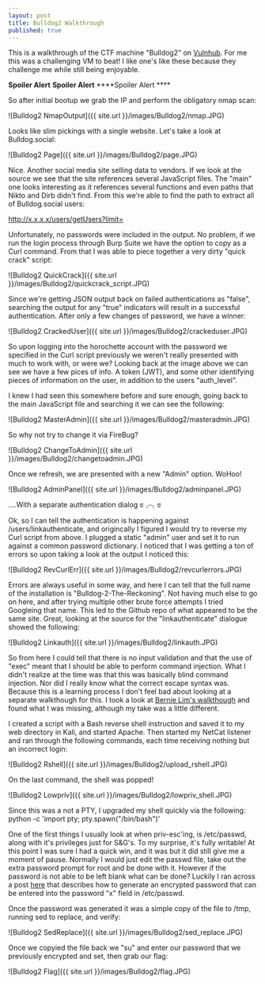 ```yaml
---
layout: post
title: Bulldog2 Walkthrough
published: true
---
```

This is a walkthrough of the CTF machine "Bulldog2" on [Vulnhub](https://www.vulnhub.com/entry/bulldog-2,246/). For me this was a challenging VM to beat! I like one's like these because they challenge me while still being enjoyable.

****Spoiler Alert**** ****Spoiler Alert**** ****Spoiler Alert ****

So after initial bootup we grab the IP and perform the obligatory nmap scan:

![Bulldog2 NmapOutput]({{ site.url }}/images/Bulldog2/nmap.JPG)

Looks like slim pickings with a single website. Let's take a look at Bulldog.social:

![Bulldog2 Page]({{ site.url }}/images/Bulldog2/page.JPG)

Nice. Another social media site selling data to vendors. 
If we look at the source we see that the site references several JavaScript files. The "main" one looks interesting as it references several functions and even paths that Nikto and Dirb didn't find. From this we're able to find the path to extract all of Bulldog.social users:

http://x.x.x.x/users/getUsers?limit= 

Unfortunately, no passwords were included in the output. No problem, if we run the login process through Burp Suite we have the option to copy as a Curl command. From that I was able to piece together a very dirty "quick crack" script:

![Bulldog2 QuickCrack]({{ site.url }}/images/Bulldog2/quickcrack_script.JPG)

Since we're getting JSON output back on failed authentications as "false", searching the output for any "true" indicators will result in a successful authentication. After only a few changes of password, we have a winner:

![Bulldog2 CrackedUser]({{ site.url }}/images/Bulldog2/crackeduser.JPG)

So upon logging into the horochette account with the password we specified in the Curl script previously we weren't really presented with much to work with, or were we? Looking back at the image above we can see we have a few pices of info. A token (JWT), and some other identifying pieces of information on the user, in addition to the users "auth_level".

I knew I had seen this somewhere before and sure enough, going back to the main JavaScript file and searching it we can see the following:

![Bulldog2 MasterAdmin]({{ site.url }}/images/Bulldog2/masteradmin.JPG)


So why not try to change it via FireBug?

![Bulldog2 ChangeToAdmin]({{ site.url }}/images/Bulldog2/changetoadmin.JPG)

Once we refresh, we are presented with a new "Admin" option. WoHoo!

![Bulldog2 AdminPanel]({{ site.url }}/images/Bulldog2/adminpanel.JPG)

....With a separate authentication dialog  ಠ╭╮ಠ

Ok, so I can tell the authentication is happening against /users/linkauthenticate, and origincally I figured I would try to reverse my Curl script from above. I plugged a static "admin" user and set it to run against a common password dictionary. I noticed that I was getting a ton of errors so upon taking a look at the output I noticed this:

![Bulldog2 RevCurlErr]({{ site.url }}/images/Bulldog2/revcurlerrors.JPG)

Errors are always useful in some way, and here I can tell that the full name of the installation is "Bulldog-2-The-Reckoning". Not having much else to go on here, and after trying multiple other brute force attempts I tried Googleing that name. This led to the Github repo of what appeared to be the same site. Great, looking at the source for the "linkauthenticate" dialogue showed the following:

![Bulldog2 Linkauth]({{ site.url }}/images/Bulldog2/linkauth.JPG)

So from here I could tell that there is no input validation and that the use of "exec" meant that I should be able to perform command injection. What I didn't realize at the time was that this was basically blind command injection. Nor did I really know what the correct escape syntax was. Because this is a learning process I don't feel bad about looking at a separate walkthough for this. 
I took a look at [Bernie Lim's walkthough](https://hackso.me/bulldog-2-walkthrough/ "The Reckoning") and found what I was missing, although my take was a little different.

I created a script with a Bash reverse shell instruction and saved it to my web directory in Kali, and started Apache. Then started my NetCat listener and ran through the following commands, each time receiving nothing but an incorrect login:

![Bulldog2 Rshell]({{ site.url }}/images/Bulldog2/upload_rshell.JPG)

On the last command, the shell was popped! 

![Bulldog2 Lowpriv]({{ site.url }}/images/Bulldog2/lowpriv_shell.JPG)

Since this was a not a PTY, I upgraded my shell quickly via the following:
python -c 'import pty; pty.spawn("/bin/bash")'

One of the first things I usually look at when priv-esc'ing, is /etc/passwd, along with it's privileges just for S&G's. To my surprise, it's fully writable! At this point I was sure I had a quick win, and it was but it did still give me a moment of pause. Normally I would just edit the passwd file, take out the extra password prompt for root and be done with it. However if the password is not able to be left blank what can be done? Luckily I ran across a post [here](https://security.stackexchange.com/questions/151700/privilege-escalation-using-passwd-file "PrivEsc /etc/passwd") that describes how to generate an encrypted password that can be entered into the password "x" field in /etc/passwd. 

Once the password was generated it was a simple copy of the file to /tmp, running sed to replace, and verify:

![Bulldog2 SedReplace]({{ site.url }}/images/Bulldog2/sed_replace.JPG)

Once we copyied the file back we "su" and enter our password that we previously encrypted and set, then grab our flag:

![Bulldog2 Flag]({{ site.url }}/images/Bulldog2/flag.JPG)
